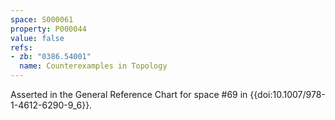 ```yaml
---
space: S000061
property: P000044
value: false
refs:
- zb: "0386.54001"
  name: Counterexamples in Topology
---
```


Asserted in the General Reference Chart for space #69 in
{{doi:10.1007/978-1-4612-6290-9_6}}.
